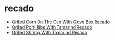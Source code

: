 # recado

 * [Grilled Corn On The Cob With Glove Box Recado](index/g/grilled-corn-on-the-cob-with-glove-box-recado-51249420.json)
 * [Grilled Pork Ribs With Tamarind Recado](index/g/grilled-pork-ribs-with-tamarind-recado-12682.json)
 * [Grilled Shrimp With Tamarind Recado](index/g/grilled-shrimp-with-tamarind-recado-12681.json)
